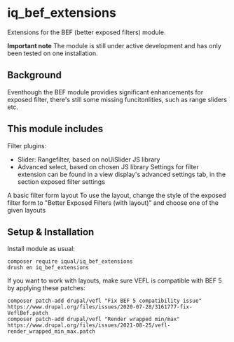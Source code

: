 # iq_bef_extensions

Extensions for the BEF (better exposed filters) module.

**Important note**
The module is still under active development and has only been tested on one installation.

## Background
Eventhough the BEF module providies significant enhancements for exposed filter, there's still some missing funcitonlities, such as range sliders etc.

## This module includes
Filter plugins:
- Slider: Rangefilter, based on noUiSlider JS library
- Advanced select, based on chosen JS library
Settings for filter extension can be found in a view display's advanced settings tab, in the section exposed filter settings

A basic filter form layout
To use the layout, change the style of the exposed filter form to "Better Exposed Filters (with layout)" and choose one of the given layouts

## Setup & Installation

Install module as usual:

    composer require iqual/iq_bef_extensions
    drush en iq_bef_extensions


If you want to work with layouts, make sure VEFL is compatible with BEF 5 by applying these patches:

    composer patch-add drupal/vefl "Fix BEF 5 compatibility issue" https://www.drupal.org/files/issues/2020-07-28/3161777-fix-VeflBef.patch
    composer patch-add drupal/vefl "Render wrapped min/max" https://www.drupal.org/files/issues/2021-08-25/vefl-render_wrapped_min_max.patch

